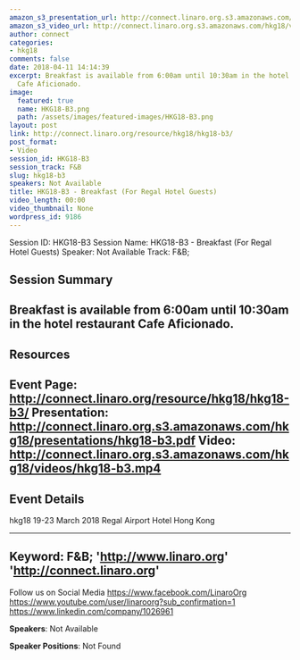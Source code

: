 ```yaml
---
amazon_s3_presentation_url: http://connect.linaro.org.s3.amazonaws.com/hkg18/presentations/hkg18-b3.pdf
amazon_s3_video_url: http://connect.linaro.org.s3.amazonaws.com/hkg18/videos/hkg18-b3.mp4
author: connect
categories:
- hkg18
comments: false
date: 2018-04-11 14:14:39
excerpt: Breakfast is available from 6:00am until 10:30am in the hotel restaurant
  Cafe Aficionado.
image:
  featured: true
  name: HKG18-B3.png
  path: /assets/images/featured-images/HKG18-B3.png
layout: post
link: http://connect.linaro.org/resource/hkg18/hkg18-b3/
post_format:
- Video
session_id: HKG18-B3
session_track: F&B
slug: hkg18-b3
speakers: Not Available
title: HKG18-B3 - Breakfast (For Regal Hotel Guests)
video_length: 00:00
video_thumbnail: None
wordpress_id: 9186
---
```


Session ID: HKG18-B3
Session Name: HKG18-B3 - Breakfast (For Regal Hotel Guests)
Speaker: Not Available
Track: F&B;


## Session Summary
Breakfast is available from 6:00am until 10:30am in the hotel restaurant Cafe Aficionado.
---------------------------------------------------
## Resources
Event Page: http://connect.linaro.org/resource/hkg18/hkg18-b3/
Presentation: http://connect.linaro.org.s3.amazonaws.com/hkg18/presentations/hkg18-b3.pdf
Video: http://connect.linaro.org.s3.amazonaws.com/hkg18/videos/hkg18-b3.mp4
 ---------------------------------------------------
## Event Details
hkg18
19-23 March 2018 
Regal Airport Hotel Hong Kong

---------------------------------------------------
Keyword: F&B;
'http://www.linaro.org'
'http://connect.linaro.org'
---------------------------------------------------
Follow us on Social Media
https://www.facebook.com/LinaroOrg
https://www.youtube.com/user/linaroorg?sub_confirmation=1
https://www.linkedin.com/company/1026961

**Speakers**: Not Available

**Speaker Positions**: Not Found